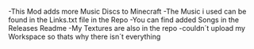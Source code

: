 -This Mod adds more Music Discs to Minecraft
-The Music i used can be found in the Links.txt file in the Repo
-You can find added Songs in the Releases Readme
-My Textures are also in the repo
-couldn´t upload my Workspace so thats why there isn´t everything
